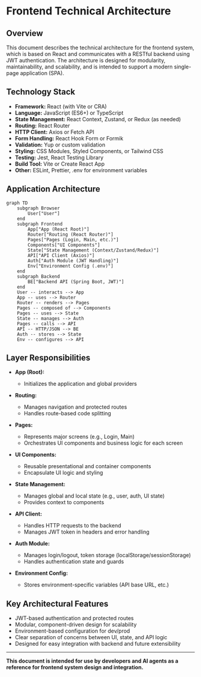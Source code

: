 # Frontend Technical Architecture

## Overview
This document describes the technical architecture for the frontend system, which is based on React and communicates with a RESTful backend using JWT authentication. The architecture is designed for modularity, maintainability, and scalability, and is intended to support a modern single-page application (SPA).

## Technology Stack
- **Framework:** React (with Vite or CRA)
- **Language:** JavaScript (ES6+) or TypeScript
- **State Management:** React Context, Zustand, or Redux (as needed)
- **Routing:** React Router
- **HTTP Client:** Axios or Fetch API
- **Form Handling:** React Hook Form or Formik
- **Validation:** Yup or custom validation
- **Styling:** CSS Modules, Styled Components, or Tailwind CSS
- **Testing:** Jest, React Testing Library
- **Build Tool:** Vite or Create React App
- **Other:** ESLint, Prettier, .env for environment variables

## Application Architecture

```mermaid
graph TD
    subgraph Browser
        User["User"]
    end
    subgraph Frontend
        App["App (React Root)"]
        Router["Routing (React Router)"]
        Pages["Pages (Login, Main, etc.)"]
        Components["UI Components"]
        State["State Management (Context/Zustand/Redux)"]
        API["API Client (Axios)"]
        Auth["Auth Module (JWT Handling)"]
        Env["Environment Config (.env)"]
    end
    subgraph Backend
        BE["Backend API (Spring Boot, JWT)"]
    end
    User -- interacts --> App
    App -- uses --> Router
    Router -- renders --> Pages
    Pages -- composed of --> Components
    Pages -- uses --> State
    State -- manages --> Auth
    Pages -- calls --> API
    API -- HTTP/JSON --> BE
    Auth -- stores --> State
    Env -- configures --> API
```

## Layer Responsibilities

- **App (Root):**
  - Initializes the application and global providers

- **Routing:**
  - Manages navigation and protected routes
  - Handles route-based code splitting

- **Pages:**
  - Represents major screens (e.g., Login, Main)
  - Orchestrates UI components and business logic for each screen

- **UI Components:**
  - Reusable presentational and container components
  - Encapsulate UI logic and styling

- **State Management:**
  - Manages global and local state (e.g., user, auth, UI state)
  - Provides context to components

- **API Client:**
  - Handles HTTP requests to the backend
  - Manages JWT token in headers and error handling

- **Auth Module:**
  - Manages login/logout, token storage (localStorage/sessionStorage)
  - Handles authentication state and guards

- **Environment Config:**
  - Stores environment-specific variables (API base URL, etc.)

## Key Architectural Features
- JWT-based authentication and protected routes
- Modular, component-driven design for scalability
- Environment-based configuration for dev/prod
- Clear separation of concerns between UI, state, and API logic
- Designed for easy integration with backend and future extensibility

---

**This document is intended for use by developers and AI agents as a reference for frontend system design and integration.** 
